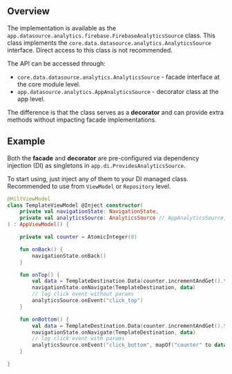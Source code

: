 ## Overview

The implementation is available as the `app.datasource.analytics.firebase.FirebaseAnalyticsSource` class. This class implements the `core.data.datasource.analytics.AnalyticsSource` interface. Direct access to this class is not recommended.

The API can be accessed through:
- `core.data.datasource.analytics.AnalyticsSource` - facade interface at the core module level.
- `app.datasource.analytics.AppAnalyticsSource` - decorator class at the app level.

The difference is that the class serves as a **decorator** and can provide extra methods without impacting facade implementations.

## Example

Both the **facade** and **decorator** are pre-configured via dependency injection (DI) as singletons in `app.di.ProvidesAnalyticsSource`.

To start using, just inject any of them to your DI managed class. Recommended to use from `ViewModel` or `Repository` level.

```kotlin
@HiltViewModel
class TemplateViewModel @Inject constructor(
    private val navigationState: NavigationState,
    private val analyticsSource: AnalyticsSource // AppAnalyticsSource,
) : AppViewModel() {

    private val counter = AtomicInteger(0)

    fun onBack() {
        navigationState.onBack()
    }

    fun onTop() {
        val data = TemplateDestination.Data(counter.incrementAndGet().toString())
        navigationState.onNavigate(TemplateDestination, data)
        // log click event without params
        analyticsSource.onEvent("click_top")
    }

    fun onBottom() {
        val data = TemplateDestination.Data(counter.incrementAndGet().toString())
        navigationState.onNavigate(TemplateDestination, data)
        // log click event with params
        analyticsSource.onEvent("click_bottom", mapOf("counter" to data.title))
    }

}
```